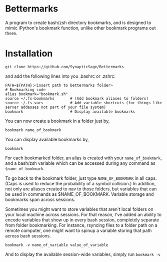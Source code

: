 # Bettermarks

A program to create bash/zsh directory bookmarks, and is designed to mimic iPython's bookmark function, unlike other bookmark programs out there.

# Installation

`git clone https://github.com/SynapticSage/Bettermarks`

and add the following lines into you .bashrc or .zshrc:

```
PATH=${PATH}:<insert path to bettermarks folder>
# Bookmarking code
alias bookmark="bookmark.sh"
source ~/.fs-bookmarks       # (Add bookmark aliases to folders)
source ~/.fs-vars            # Add variable shortcuts (for things like server addesses not part of your file system)
bookmark                     # Display available bookmarks
```

You can now create a bookmark in a folder just by,

`bookmark name_of_bookmark`

You can display available bookmarks by,

`bookmark`

For each bookmarked folder, an alias is created with your `name_of_bookmark`, and a bash/zsh variable which can be accessed during any command as `$name_of_bookmark`. 


To go back to the bookmark folder, just type `NAME_OF_BOOKMARK` in all caps. (Caps is used to reduce the probability of a symbol collision.) In addition, not only are aliases created to nav to those folders, but variables that can be used in commands as $NAME_OF_BOOKMARK. Variable storage and bookmarks span across sessions. 

Sometimes you might want to store variables that aren't local folders on your local machine across sessions. For that reason, I've added an ability to encode variables that show up in every bash session, completely separate from folder bookmarking. For instance, rsyncing files to a folder path on a remote computer, one might want to spinup a variable storing that path across bash sessions. 

```
bookmark -v name_of_variable value_of_variable 
```

And to display the available session-wide variables, simply run `bookmark -v`

